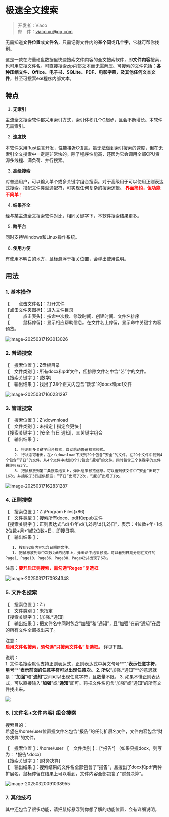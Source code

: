 # 极速全文搜索

> 开发者：Viaco  
> 邮&emsp;件：viaco.xu@qq.com

无需知道**文件位置**或**文件名**，只需记得文件内的**某个词**或**几个字**，它就可帮你找到。

这是一款在海量硬盘数据里快速搜索文件内容的全文搜索软件，即**文件内容**搜索，也可用它搜文件名。可直接搜索zip内部文本而无需解压。可搜索的文件包括：**各种压缩文件、Office、电子书、SQLite、PDF、电影字幕，及其他任何文本文件**，甚至可搜索exe程序内部文本。


## 特点 

1. **无索引**

主流全文搜索软件都采用索引方式，索引体积几个G起步，且会不断增长。本软件无需索引。

2. **速度快**

本软件采用Rust语言开发，性能接近C语言。虽无法做到索引搜索的速度，但在无索引全文搜索中一定是非常快的。除了程序性能高，还因为它会调用全部CPU资源多线程、满负荷、并行搜索。

3. **高级搜索**

对普通用户，可以输入单个或多关键字组合搜索。对于高级用于可以使用正则表达式搜索。搭配文件类型通配符，可实现任何复杂的搜索逻辑。  <b style="color:red" >界面简约，但功能不简单！</b>

4. **结果齐全**

经与某主流全文搜索软件对比，相同关键字下，本软件搜索结果更多。

5. **跨平台** 

同时支持Windows和Linux操作系统。

6. **使用方便**

有使用不明白的地方，鼠标悬浮于相关位置，会弹出使用说明。

## 用法
### 1. 基本操作
【&emsp;&emsp;点击文件名】：打开文件  
【点击文件夹图标】：进入文件目录  
【&emsp;&emsp;&emsp;点击表头】：按命中次数、修改时间、创建时间、文件名排序  
【&emsp;&emsp;&emsp;鼠标停留】：显示相应帮助信息。在文件名上停留，显示命中关键字内容预览。  

![image-20250317193013026](./README_CN.assets/image-20250317193013026.png)

### 2. 普通搜索

 【&emsp;搜索位置 】：Z盘根目录  
 【&emsp;文件类别 】：所有docx和pdf文件，但排除文件名中含“艺”字的文件。  
 【搜索关键字 】：[数学]  
 【&emsp;输出结果 】：找出了28个正文内包含“数学”的docx和pdf文件   

   ![image-20250317160231297](./README_CN.assets/image-20250317160231297.png)

### 3. 管道搜索

 【&emsp;搜索位置 】：Z:\downnload  
 【&emsp;文件类别 】：未指定  [ 指定会更快 ]  
 【搜索关键字 】：[安全 节日 通知]，三关键字组合  
 【&emsp;输出结果 】：  

        1. 检测到多关键字组合搜索，自动启动管道搜索模式。
        2. 行状态可看出，在z:\download下找到29个包含“安全”的文件，在29个文件中找到4个包含“节日”的文件，从4个文件中找到3个儿包含“通知”的文件。同时包含三个关键字的文件最终只有3个。
        3. 把鼠标放到第二条搜索结果上，弹出结果预览信息。可以看到该文件中“安全”出现了16次，并摘取了3行提供预览；“节日”出现了2次，“通知”出现了1次。   

   ![image-20250317162831287](./README_CN.assets/image-20250317162831287.png)

### 4. 正则搜索

 【&emsp;搜索位置 】：Z:\Program Files(x86)  
 【&emsp;文件类型 】：搜索所有docx、pdf和epub文件  
 【搜索关键字 】：正则表达式“\d{4}年\d{1,2}月\d{1,2}日”，表示：4位数+年+1或2位数+月+1或2位数+日，即搜日期。  
 【 输出结果 】：  

```
   1. 搜到92条内容包含日期的文件。  
   1. 把鼠标放到命中次数为6的结果上，弹出命中结果预览。可以看到日期分别在文件的Page1、Page10、Page36、Page38、Page42共出现了6次。  
```

   注意：<b style="color:red">要开启正则搜索，需勾选“Regex”复选框</b>

![image-20250317170934348](./README_CN.assets/image-20250317170934348.png)

### 5. 文件名搜索

  【&emsp;搜索位置 】：Z:\  
  【&emsp;文件类别 】：未指定  
  【搜索关键字 】：[加强.*通知]  
  【&emsp;输出结果 】：把文件名中同时包含“加强”和“通知”，且“加强”在前“通知”在后的所有文件全部找出来了。

   注意：  
      <b style="color:red;">启用文件名搜索，须勾选“只搜索文件名”复选框。  </b>  详见下图。

   说明：  
         1. 文件名搜索默认支持正则表达式，正则表达式中英文句号**“.”**表示任意字符，星号**“\*”**表示前面的任意字符可以出现任意次。
         2. 所以**“加强.\*通知”**的意思就是：“**加强**”和“**通知**”之间可以出现任意字符，且数量不限。
         3. 如果不懂正则表达式，可以直接输入“**加强**”或“**通知**”即可。将把文件名包含“加强“或”通知“的所有文件找出来。

   ![](./README_CN.assets/image-20250317173718266.png)

### 6. [文件名+文件内容] 组合搜索

搜索目的：  
希望在/home/user位置搜文件名包含“报告”的任何扩展名文件，文件内容包含“财务决算”的文件。

  【&emsp;搜索位置 】：/home/user 
  【&emsp;文件类别 】：[\*报告\*]  （如果只搜docx，则写为： \*报告\*.docx）  
  【搜索关键字 】：[财务决算]  
  【&emsp;输出结果 】：搜索结果的文件名全部包含了“报告”，且搜出了docx和pdf两种扩展名，鼠标停留在结果上可以看到，文件内容全部包含了“财务决算”。

![image-20250320091038955](./README_CN.assets/image-20250320091038955.png)

### 7. 其他技巧

其中还包含了很多功能，请把鼠标悬浮到你想了解的功能位置，会有详细说明。

